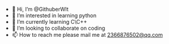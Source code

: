 - 👋 Hi, I’m @GithuberWlt
- 👀 I’m interested in learning python
- 🌱 I’m currently learning C\C++
- 💞️ I’m looking to collaborate on coding
- 📫 How to reach me      please mail me at 2366876502@qq.com

<!---
GithuberWlt/GithuberWlt is a ✨ special ✨ repository because its `README.md` (this file) appears on your GitHub profile.
You can click the Preview link to take a look at your changes.
--->

